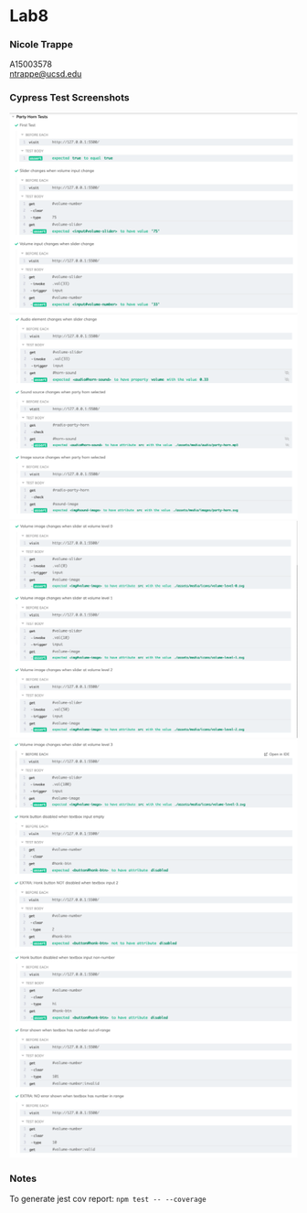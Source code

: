 # Lab8

### Nicole Trappe
A15003578 <br/>
ntrappe@ucsd.edu

### Cypress Test Screenshots
![tests 1-3](images/tests-passed-1.png)
![tests 4-6](images/tests-passed-2.png)
![tests 7-9](images/tests-passed-3.png)
![tests 10-12](images/tests-passed-4.png)
![tests 13-15](images/tests-passed-5.png)

### Notes
To generate jest cov report: `npm test -- --coverage`
